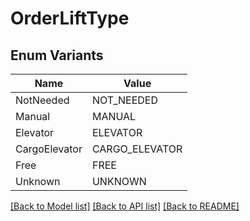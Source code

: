 # OrderLiftType

## Enum Variants

| Name | Value |
|---- | -----|
| NotNeeded | NOT_NEEDED |
| Manual | MANUAL |
| Elevator | ELEVATOR |
| CargoElevator | CARGO_ELEVATOR |
| Free | FREE |
| Unknown | UNKNOWN |


[[Back to Model list]](../README.md#documentation-for-models) [[Back to API list]](../README.md#documentation-for-api-endpoints) [[Back to README]](../README.md)


